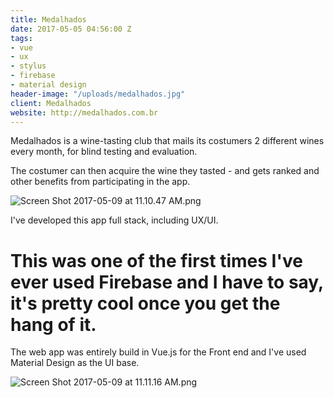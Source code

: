 ```yaml
---
title: Medalhados
date: 2017-05-05 04:56:00 Z
tags:
- vue
- ux
- stylus
- firebase
- material design
header-image: "/uploads/medalhados.jpg"
client: Medalhados
website: http://medalhados.com.br
---
```


Medalhados is a wine-tasting club that mails its costumers 2 different wines every month, for blind testing and evaluation.

The costumer can then acquire the wine they tasted - and gets ranked and other benefits from participating in the app.

![Screen Shot 2017-05-09 at 11.10.47 AM.png](/uploads/Screen%20Shot%202017-05-09%20at%2011.10.47%20AM.png)

I've developed this app full stack, including UX/UI.

# This was one of the first times I've ever used Firebase and I have to say, it's pretty cool once you get the hang of it.

The web app was entirely build in Vue.js for the Front end and I've used Material Design as the UI base.

![Screen Shot 2017-05-09 at 11.11.16 AM.png](/uploads/Screen%20Shot%202017-05-09%20at%2011.11.16%20AM.png)